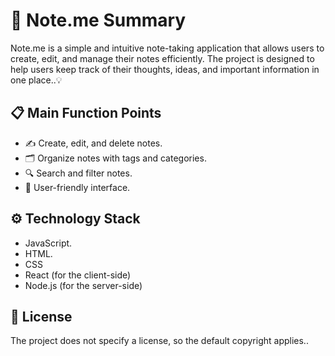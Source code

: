 # 📝 Note.me Summary

Note.me is a simple and intuitive note-taking application that allows users to create, edit, and manage their notes efficiently. The project is designed to help users keep track of their thoughts, ideas, and important information in one place..💡

## 📋 Main Function Points
- ✍️ Create, edit, and delete notes.
- 🗂️ Organize notes with tags and categories.
- 🔍 Search and filter notes.
- 🌟 User-friendly interface.

## ⚙️ Technology Stack
- JavaScript.
- HTML.
- CSS
- React (for the client-side)
- Node.js (for the server-side)

## 📄 License
The project does not specify a license, so the default copyright applies..
